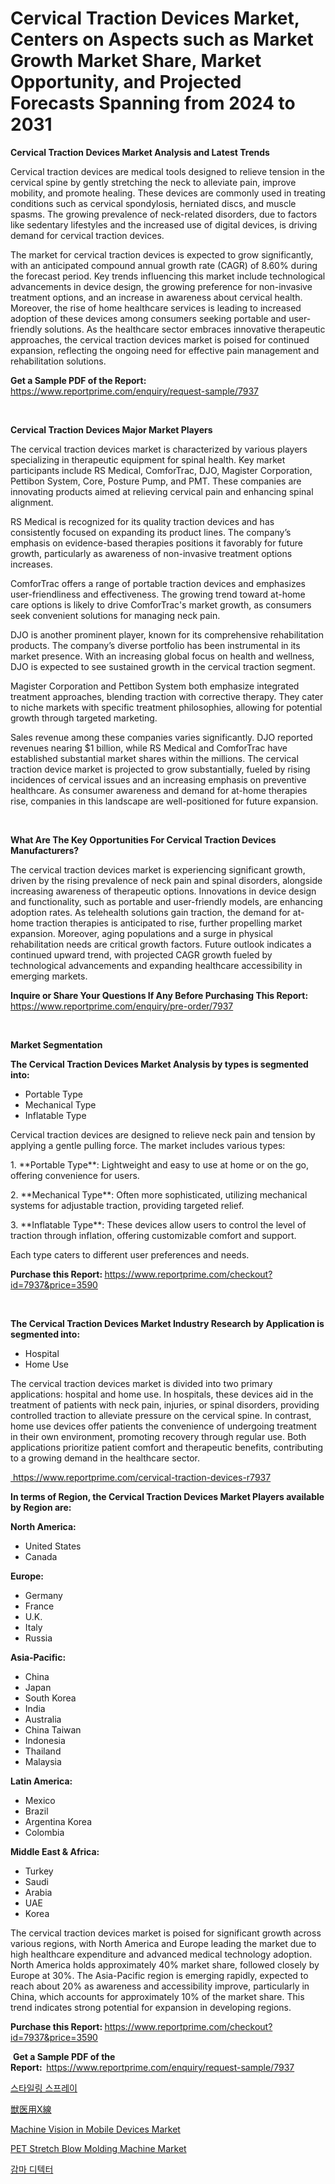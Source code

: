 <p><h1>Cervical Traction Devices Market, Centers on Aspects such as Market Growth Market Share, Market Opportunity, and Projected Forecasts Spanning from 2024 to 2031</h1></p><p><strong>Cervical Traction Devices Market Analysis and Latest Trends</strong></p>
<p><p>Cervical traction devices are medical tools designed to relieve tension in the cervical spine by gently stretching the neck to alleviate pain, improve mobility, and promote healing. These devices are commonly used in treating conditions such as cervical spondylosis, herniated discs, and muscle spasms. The growing prevalence of neck-related disorders, due to factors like sedentary lifestyles and the increased use of digital devices, is driving demand for cervical traction devices.</p><p>The market for cervical traction devices is expected to grow significantly, with an anticipated compound annual growth rate (CAGR) of 8.60% during the forecast period. Key trends influencing this market include technological advancements in device design, the growing preference for non-invasive treatment options, and an increase in awareness about cervical health. Moreover, the rise of home healthcare services is leading to increased adoption of these devices among consumers seeking portable and user-friendly solutions. As the healthcare sector embraces innovative therapeutic approaches, the cervical traction devices market is poised for continued expansion, reflecting the ongoing need for effective pain management and rehabilitation solutions.</p></p>
<p><strong>Get a Sample PDF of the Report:&nbsp;</strong> <a href="https://www.reportprime.com/enquiry/request-sample/7937">https://www.reportprime.com/enquiry/request-sample/7937</a></p>
<p>&nbsp;</p>
<p><strong>Cervical Traction Devices Major Market Players</strong></p>
<p><p>The cervical traction devices market is characterized by various players specializing in therapeutic equipment for spinal health. Key market participants include RS Medical, ComforTrac, DJO, Magister Corporation, Pettibon System, Core, Posture Pump, and PMT. These companies are innovating products aimed at relieving cervical pain and enhancing spinal alignment.</p><p>RS Medical is recognized for its quality traction devices and has consistently focused on expanding its product lines. The company’s emphasis on evidence-based therapies positions it favorably for future growth, particularly as awareness of non-invasive treatment options increases.</p><p>ComforTrac offers a range of portable traction devices and emphasizes user-friendliness and effectiveness. The growing trend toward at-home care options is likely to drive ComforTrac's market growth, as consumers seek convenient solutions for managing neck pain.</p><p>DJO is another prominent player, known for its comprehensive rehabilitation products. The company’s diverse portfolio has been instrumental in its market presence. With an increasing global focus on health and wellness, DJO is expected to see sustained growth in the cervical traction segment.</p><p>Magister Corporation and Pettibon System both emphasize integrated treatment approaches, blending traction with corrective therapy. They cater to niche markets with specific treatment philosophies, allowing for potential growth through targeted marketing.</p><p>Sales revenue among these companies varies significantly. DJO reported revenues nearing $1 billion, while RS Medical and ComforTrac have established substantial market shares within the millions. The cervical traction device market is projected to grow substantially, fueled by rising incidences of cervical issues and an increasing emphasis on preventive healthcare. As consumer awareness and demand for at-home therapies rise, companies in this landscape are well-positioned for future expansion.</p></p>
<p>&nbsp;</p>
<p><strong>What Are The Key Opportunities For Cervical Traction Devices Manufacturers?</strong></p>
<p><p>The cervical traction devices market is experiencing significant growth, driven by the rising prevalence of neck pain and spinal disorders, alongside increasing awareness of therapeutic options. Innovations in device design and functionality, such as portable and user-friendly models, are enhancing adoption rates. As telehealth solutions gain traction, the demand for at-home traction therapies is anticipated to rise, further propelling market expansion. Moreover, aging populations and a surge in physical rehabilitation needs are critical growth factors. Future outlook indicates a continued upward trend, with projected CAGR growth fueled by technological advancements and expanding healthcare accessibility in emerging markets.</p></p>
<p><strong>Inquire or Share Your Questions If Any Before Purchasing This Report:</strong> <a href="https://www.reportprime.com/enquiry/pre-order/7937">https://www.reportprime.com/enquiry/pre-order/7937</a></p>
<p>&nbsp;</p>
<p><strong>Market Segmentation</strong></p>
<p><strong>The Cervical Traction Devices Market Analysis by types is segmented into:</strong></p>
<p><ul><li>Portable Type</li><li>Mechanical Type</li><li>Inflatable Type</li></ul></p>
<p><p>Cervical traction devices are designed to relieve neck pain and tension by applying a gentle pulling force. The market includes various types: </p><p>1. **Portable Type**: Lightweight and easy to use at home or on the go, offering convenience for users.</p><p>2. **Mechanical Type**: Often more sophisticated, utilizing mechanical systems for adjustable traction, providing targeted relief.</p><p>3. **Inflatable Type**: These devices allow users to control the level of traction through inflation, offering customizable comfort and support.</p><p>Each type caters to different user preferences and needs.</p></p>
<p><strong>Purchase this Report:&nbsp;</strong><a href="https://www.reportprime.com/checkout?id=7937&price=3590">https://www.reportprime.com/checkout?id=7937&price=3590</a></p>
<p>&nbsp;</p>
<p><strong>The Cervical Traction Devices Market Industry Research by Application is segmented into:</strong></p>
<p><ul><li>Hospital</li><li>Home Use</li></ul></p>
<p><p>The cervical traction devices market is divided into two primary applications: hospital and home use. In hospitals, these devices aid in the treatment of patients with neck pain, injuries, or spinal disorders, providing controlled traction to alleviate pressure on the cervical spine. In contrast, home use devices offer patients the convenience of undergoing treatment in their own environment, promoting recovery through regular use. Both applications prioritize patient comfort and therapeutic benefits, contributing to a growing demand in the healthcare sector.</p></p>
<p><a href="https://www.reportprime.com/cervical-traction-devices-r7937">&nbsp;https://www.reportprime.com/cervical-traction-devices-r7937</a></p>
<p><strong>In terms of Region, the Cervical Traction Devices Market Players available by Region are:</strong></p>
<p>
    <p> <strong> North America: </strong>
        <ul>
            <li>United States</li>
            <li>Canada</li>
        </ul>
        </p> 
    <p> <strong> Europe: </strong>
        <ul>
            <li>Germany</li>
            <li>France</li>
            <li>U.K.</li>
            <li>Italy</li>
            <li>Russia</li>
        </ul>
        </p> 
    <p> <strong> Asia-Pacific: </strong>
        <ul>
            <li>China</li>
            <li>Japan</li>
            <li>South Korea</li>
            <li>India</li>
            <li>Australia</li>
            <li>China Taiwan</li>
            <li>Indonesia</li>
            <li>Thailand</li>
            <li>Malaysia</li>
        </ul>
        </p> 
    <p> <strong> Latin America: </strong>
        <ul>
            <li>Mexico</li>
            <li>Brazil</li>
            <li>Argentina Korea</li>
            <li>Colombia</li>
        </ul>
        </p> 
    <p> <strong> Middle East & Africa: </strong>
        <ul>
            <li>Turkey</li>
            <li>Saudi</li>
            <li>Arabia</li>
            <li>UAE</li>
            <li>Korea</li>
        </ul>
    </p>
    </p>
<p><p>The cervical traction devices market is poised for significant growth across various regions, with North America and Europe leading the market due to high healthcare expenditure and advanced medical technology adoption. North America holds approximately 40% market share, followed closely by Europe at 30%. The Asia-Pacific region is emerging rapidly, expected to reach about 20% as awareness and accessibility improve, particularly in China, which accounts for approximately 10% of the market share. This trend indicates strong potential for expansion in developing regions.</p></p>
<p><strong>Purchase this Report: </strong><a href="https://www.reportprime.com/checkout?id=7937&price=3590">https://www.reportprime.com/checkout?id=7937&price=3590</a></p>
<p>&nbsp;<strong>Get a Sample PDF of the Report:&nbsp;&nbsp;</strong><a href="https://www.reportprime.com/enquiry/request-sample/7937">https://www.reportprime.com/enquiry/request-sample/7937</a></p>
<p><strong></strong></p>
<p><p><a href="https://medium.com/@conradkirrlin76575/%EC%8A%A4%ED%83%80%EC%9D%BC%EB%A7%81-%EC%8A%A4%ED%94%84%EB%A0%88%EC%9D%B4-%EC%8B%9C%EC%9E%A5-%EA%B7%9C%EB%AA%A8-%EC%84%B1%EC%9E%A5-%EB%8F%99%ED%96%A5-%ED%86%B5%EA%B3%84-%EB%B0%8F-%EC%98%88%EC%B8%A1-2024-2031-8f67a0926062">스타일링 스프레이</a></p><p><a href="https://medium.com/@dm15982023/2024%E5%B9%B4%E3%81%8B%E3%82%892031%E5%B9%B4%E3%81%BE%E3%81%A7%E3%81%AE%E6%9C%9F%E9%96%93%E3%81%A7-%E5%B9%B4%E5%B9%B3%E5%9D%87%E6%88%90%E9%95%B7%E7%8E%8712-1-%E3%81%A7%E6%8B%A1%E5%A4%A7%E3%81%97%E3%81%A6%E3%81%84%E3%82%8B%E7%8D%A3%E5%8C%BB%E7%94%A8x%E7%B7%9A%E5%B8%82%E5%A0%B4%E3%81%AE%E8%A6%8F%E6%A8%A1%E3%81%AB%E9%96%A2%E3%81%99%E3%82%8B%E6%B4%9E%E5%AF%9F-9943cc461a83">獣医用X線</a></p><p><a href="https://issuu.com/reportprime-2/docs/machine-vision-in-mobile-devices-ma_7770d02f97059d">Machine Vision in Mobile Devices Market</a></p><p><a href="https://medium.com/@valeriecruz61/global-pet-stretch-blow-molding-machine-market-trends-forecasts-and-market-strategic-analysis-2965d55f23fb">PET Stretch Blow Molding Machine Market</a></p><p><a href="https://medium.com/@conradkirrlin76575/%EA%B8%80%EB%A1%9C%EB%B2%8C-%EA%B0%90%EB%A7%88-%ED%83%90%EC%A7%80%EA%B8%B0-%EC%8B%9C%EC%9E%A5-%EB%8F%99%ED%96%A5-%EB%B0%8F-%EC%A7%80%EC%97%AD-%EC%9C%A0%ED%98%95-%EC%84%9D%ED%8E%B8-%ED%83%90%EC%A7%80%EA%B8%B0-%EB%B0%98%EB%8F%84%EC%B2%B4-%EA%B8%B0%EB%B0%98-%ED%83%90%EC%A7%80%EA%B8%B0-%EA%B8%B0%ED%83%80-%EB%B0%8F-%EC%95%A0%ED%94%8C%EB%A6%AC%EC%BC%80%EC%9D%B4%EC%85%98-%ED%95%B5-%EC%82%B0%EC%97%85-%EC%9D%98%EB%A3%8C-%EA%B8%B0%ED%83%80-%EC%97%90-%EB%94%B0%EB%A5%B8-%EC%84%B1%EC%9E%A5-%EA%B8%B0%ED%9A%8C-%ED%8F%89%EA%B0%80-609c9a004961">감마 디텍터</a></p></p>